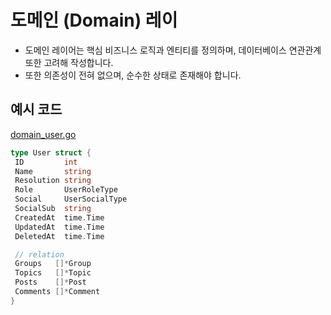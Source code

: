 # 도메인 (Domain) 레이

- 도메인 레이어는 핵심 비즈니스 로직과 엔티티를 정의하며, 데이터베이스 연관관계 또한 고려해 작성합니다.
- 또한 의존성이 전혀 없으며, 순수한 상태로 존재해야 합니다.

## 예시 코드

[domain_user.go](https://github.com/ROKA-TEAM/samsamoohooh-go-api/blob/pinned/2024_10_28/internal/application/domain/domain_user.go)

```go
type User struct {
 ID         int
 Name       string
 Resolution string
 Role       UserRoleType
 Social     UserSocialType
 SocialSub  string
 CreatedAt  time.Time
 UpdatedAt  time.Time
 DeletedAt  time.Time

 // relation
 Groups   []*Group
 Topics   []*Topic
 Posts    []*Post
 Comments []*Comment
}
```
